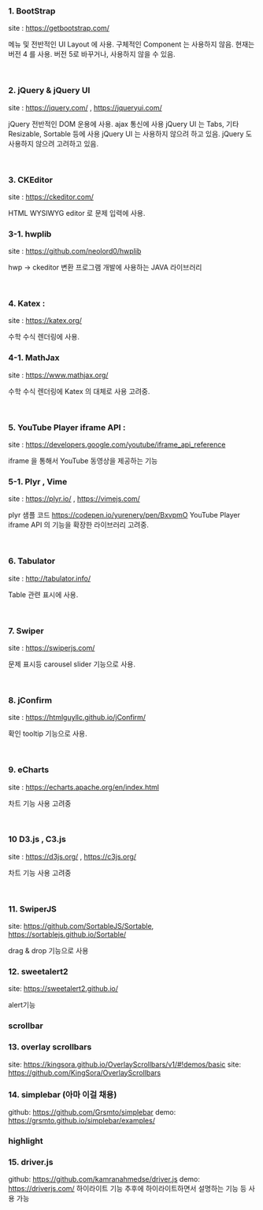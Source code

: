 ### 1. BootStrap
site : https://getbootstrap.com/

메뉴 및 전반적인 UI Layout 에 사용. 구체적인 Component 는 사용하지 않음.
현재는 버전 4 를 사용. 버전 5로 바꾸거나, 사용하지 않을 수 있음.

<br/>

### 2. jQuery & jQuery UI
site : https://jquery.com/ , https://jqueryui.com/

jQuery 전반적인 DOM 운용에 사용. ajax 통신에 사용
jQuery UI 는 Tabs, 기타 Resizable, Sortable 등에 사용
jQuery UI 는 사용하지 않으려 하고 있음.
jQuery 도 사용하지 않으려 고려하고 있음.

<br/>

### 3. CKEditor
site : https://ckeditor.com/

HTML WYSIWYG editor 로 문제 입력에 사용.
### 3-1. hwplib
site : https://github.com/neolord0/hwplib

hwp -> ckeditor 변환 프로그램 개발에 사용하는 JAVA 라이브러리

<br/>

### 4. Katex :
site : https://katex.org/

수학 수식 렌더링에 사용.
### 4-1. MathJax
site : https://www.mathjax.org/

수학 수식 렌더링에 Katex 의 대체로 사용 고려중.

<br/>

### 5. YouTube Player iframe API :
site : https://developers.google.com/youtube/iframe_api_reference

iframe 을 통해서 YouTube 동영상을 제공하는 기능
### 5-1. Plyr , Vime
site : https://plyr.io/ , https://vimejs.com/

plyr 샘플 코드
https://codepen.io/yurenery/pen/BxvpmO
YouTube Player iframe API 의 기능을 확장한 라이브러리 고려중.

<br/>

### 6. Tabulator
site : http://tabulator.info/

Table 관련 표시에 사용.

<br/>

### 7. Swiper
site : https://swiperjs.com/

문제 표시등 carousel slider 기능으로 사용.

<br/>

### 8. jConfirm
site : https://htmlguyllc.github.io/jConfirm/

확인 tooltip 기능으로 사용.

<br/>

### 9. eCharts
site : https://echarts.apache.org/en/index.html

차트 기능 사용 고려중

<br/>


### 10 D3.js , C3.js
site : https://d3js.org/ , https://c3js.org/

차트 기능 사용 고려중

<br/>

### 11. SwiperJS
site: https://github.com/SortableJS/Sortable, https://sortablejs.github.io/Sortable/

drag & drop 기능으로 사용

### 12. sweetalert2
site: https://sweetalert2.github.io/

alert기능


### scrollbar
### 13. overlay scrollbars
site: https://kingsora.github.io/OverlayScrollbars/v1/#!demos/basic
site: https://github.com/KingSora/OverlayScrollbars

### 14. simplebar (아마 이걸 채용)
github: https://github.com/Grsmto/simplebar
demo: https://grsmto.github.io/simplebar/examples/

### highlight
### 15. driver.js
github: https://github.com/kamranahmedse/driver.js
demo: https://driverjs.com/
하이라이트 기능
추후에 하이라이트하면서 설명하는 기능 등 사용 가능
